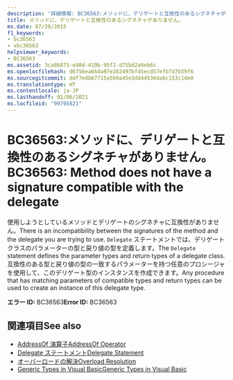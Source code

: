 ```yaml
---
description: '詳細情報: BC36563:メソッドに、デリゲートと互換性のあるシグネチャがありません。'
title: メソッドに、デリゲートと互換性のあるシグネチャがありません。
ms.date: 07/20/2015
f1_keywords:
- bc36563
- vbc36563
helpviewer_keywords:
- BC36563
ms.assetid: 3ca8b873-e98d-419b-95f2-d75bd2a9eb6c
ms.openlocfilehash: d6756ea664a97e282497bf45ecd57efb7d7b59f6
ms.sourcegitcommit: ddf7edb67715a5b9a45e3dd44536dabc153c1de0
ms.translationtype: HT
ms.contentlocale: ja-JP
ms.lasthandoff: 02/06/2021
ms.locfileid: "99795821"
---
```

# <a name="bc36563-method-does-not-have-a-signature-compatible-with-the-delegate"></a><span data-ttu-id="09378-103">BC36563:メソッドに、デリゲートと互換性のあるシグネチャがありません。</span><span class="sxs-lookup"><span data-stu-id="09378-103">BC36563: Method does not have a signature compatible with the delegate</span></span>

<span data-ttu-id="09378-104">使用しようとしているメソッドとデリゲートのシグネチャに互換性がありません。</span><span class="sxs-lookup"><span data-stu-id="09378-104">There is an incompatibility between the signatures of the method and the delegate you are trying to use.</span></span> <span data-ttu-id="09378-105">`Delegate` ステートメントでは、デリゲート クラスのパラメーターの型と戻り値の型を定義します。</span><span class="sxs-lookup"><span data-stu-id="09378-105">The `Delegate` statement defines the parameter types and return types of a delegate class.</span></span> <span data-ttu-id="09378-106">互換性のある型と戻り値の型の一致するパラメーターを持つ任意のプロシージャを使用して、このデリゲート型のインスタンスを作成できます。</span><span class="sxs-lookup"><span data-stu-id="09378-106">Any procedure that has matching parameters of compatible types and return types can be used to create an instance of this delegate type.</span></span>

 <span data-ttu-id="09378-107">**エラー ID:** BC36563</span><span class="sxs-lookup"><span data-stu-id="09378-107">**Error ID:** BC36563</span></span>

## <a name="see-also"></a><span data-ttu-id="09378-108">関連項目</span><span class="sxs-lookup"><span data-stu-id="09378-108">See also</span></span>

- [<span data-ttu-id="09378-109">AddressOf 演算子</span><span class="sxs-lookup"><span data-stu-id="09378-109">AddressOf Operator</span></span>](../operators/addressof-operator.md)
- [<span data-ttu-id="09378-110">Delegate ステートメント</span><span class="sxs-lookup"><span data-stu-id="09378-110">Delegate Statement</span></span>](../statements/delegate-statement.md)
- [<span data-ttu-id="09378-111">オーバーロードの解決</span><span class="sxs-lookup"><span data-stu-id="09378-111">Overload Resolution</span></span>](../../programming-guide/language-features/procedures/overload-resolution.md)
- [<span data-ttu-id="09378-112">Generic Types in Visual Basic</span><span class="sxs-lookup"><span data-stu-id="09378-112">Generic Types in Visual Basic</span></span>](../../programming-guide/language-features/data-types/generic-types.md)
